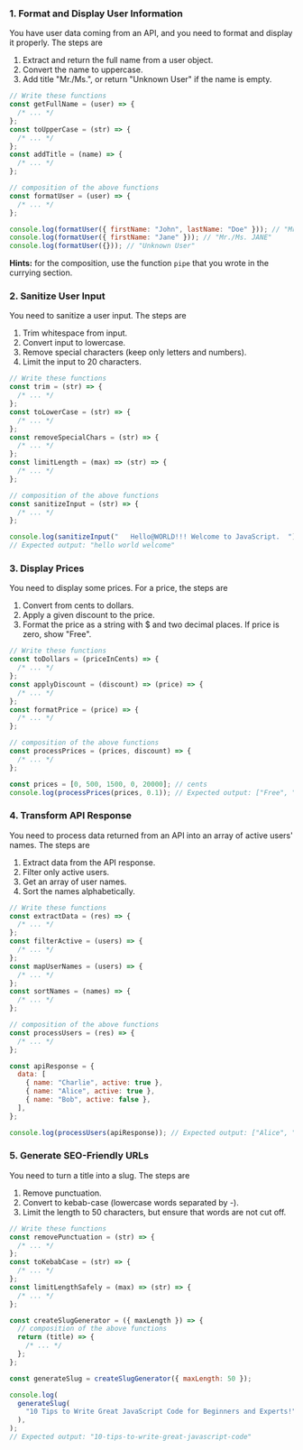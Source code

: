 ### 1. Format and Display User Information

You have user data coming from an API, and you need to format and display it properly. The steps are

1. Extract and return the full name from a user object.
2. Convert the name to uppercase.
3. Add title "Mr./Ms.", or return "Unknown User" if the name is empty.

```js
// Write these functions
const getFullName = (user) => {
  /* ... */
};
const toUpperCase = (str) => {
  /* ... */
};
const addTitle = (name) => {
  /* ... */
};

// composition of the above functions
const formatUser = (user) => {
  /* ... */
};

console.log(formatUser({ firstName: "John", lastName: "Doe" })); // "Mr./Ms. JOHN DOE"
console.log(formatUser({ firstName: "Jane" })); // "Mr./Ms. JANE"
console.log(formatUser({})); // "Unknown User"
```

**Hints:** for the composition, use the function `pipe` that you wrote in the currying section.

### 2. Sanitize User Input

You need to sanitize a user input. The steps are

1. Trim whitespace from input.
2. Convert input to lowercase.
3. Remove special characters (keep only letters and numbers).
4. Limit the input to 20 characters.

```js
// Write these functions
const trim = (str) => {
  /* ... */
};
const toLowerCase = (str) => {
  /* ... */
};
const removeSpecialChars = (str) => {
  /* ... */
};
const limitLength = (max) => (str) => {
  /* ... */
};

// composition of the above functions
const sanitizeInput = (str) => {
  /* ... */
};

console.log(sanitizeInput("   Hello@WORLD!!! Welcome to JavaScript.  "));
// Expected output: "hello world welcome"
```

### 3. Display Prices

You need to display some prices. For a price, the steps are

1. Convert from cents to dollars.
2. Apply a given discount to the price.
3. Format the price as a string with $ and two decimal places. If price is zero, show "Free".

```js
// Write these functions
const toDollars = (priceInCents) => {
  /* ... */
};
const applyDiscount = (discount) => (price) => {
  /* ... */
};
const formatPrice = (price) => {
  /* ... */
};

// composition of the above functions
const processPrices = (prices, discount) => {
  /* ... */
};

const prices = [0, 500, 1500, 0, 20000]; // cents
console.log(processPrices(prices, 0.1)); // Expected output: ["Free", "$4.50", "$13.50", "Free", "$180.00"]
```

### 4. Transform API Response

You need to process data returned from an API into an array of active users' names. The steps are

1. Extract data from the API response.
2. Filter only active users.
3. Get an array of user names.
4. Sort the names alphabetically.

```js
// Write these functions
const extractData = (res) => {
  /* ... */
};
const filterActive = (users) => {
  /* ... */
};
const mapUserNames = (users) => {
  /* ... */
};
const sortNames = (names) => {
  /* ... */
};

// composition of the above functions
const processUsers = (res) => {
  /* ... */
};

const apiResponse = {
  data: [
    { name: "Charlie", active: true },
    { name: "Alice", active: true },
    { name: "Bob", active: false },
  ],
};

console.log(processUsers(apiResponse)); // Expected output: ["Alice", "Charlie"]
```

### 5. Generate SEO-Friendly URLs

You need to turn a title into a slug. The steps are

1. Remove punctuation.
2. Convert to kebab-case (lowercase words separated by -).
3. Limit the length to 50 characters, but ensure that words are not cut off.

```js
// Write these functions
const removePunctuation = (str) => {
  /* ... */
};
const toKebabCase = (str) => {
  /* ... */
};
const limitLengthSafely = (max) => (str) => {
  /* ... */
};

const createSlugGenerator = ({ maxLength }) => {
  // composition of the above functions
  return (title) => {
    /* ... */
  };
};

const generateSlug = createSlugGenerator({ maxLength: 50 });

console.log(
  generateSlug(
    "10 Tips to Write Great JavaScript Code for Beginners and Experts!",
  ),
);
// Expected output: "10-tips-to-write-great-javascript-code"
```
